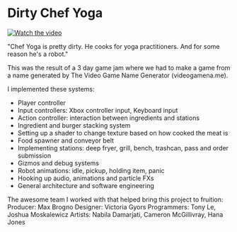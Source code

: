 # Dirty Chef Yoga
[![Watch the video](https://rlst.github.io/assets/images/dirtychefyoga-1046x590.png)](https://youtu.be/MD8ZLVU11_o)

"Chef Yoga is pretty dirty. He cooks for yoga practitioners. And for some reason he's a robot."

This was the result of a 3 day game jam where we had to make a game from a name generated by The Video Game Name Generator (videogamena.me).

I implemented these systems:
- Player controller
- Input controllers: Xbox controller input, Keyboard input
- Action controller: interaction between ingredients and stations
- Ingredient and burger stacking system
- Setting up a shader to change texture based on how cooked the meat is
- Food spawner and conveyor belt
- Implementing stations: deep fryer, grill, bench, trashcan, pass and order submission
- Gizmos and debug systems
- Robot animations: idle, pickup, holding item, panic
- Hooking up audio, animations and particle FXs
- General architecture and software engineering

The awesome team I worked with that helped bring this project to fruition:
Producer: Max Brogno
Designer: Victoria Gyors
Programmers: Tony Le, Joshua Moskalewicz
Artists: Nabila Damarjati, Cameron McGillivray, Hana Jones
